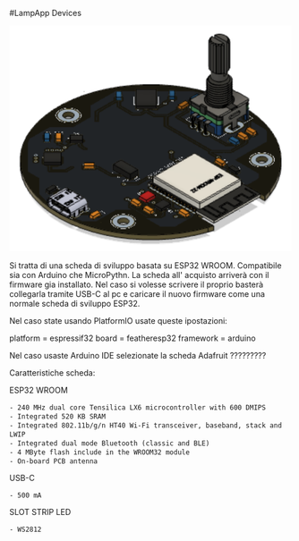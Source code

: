 
#LampApp Devices


![This is an image](https://github.com/ChristianIannella/LampApp/blob/main/LampApp%20device/file/pcb.png)

Si tratta di una scheda di sviluppo basata su ESP32 WROOM. Compatibile sia con Arduino che MicroPythn. 
La scheda all' acquisto arriverà con il firmware gia installato. Nel caso si volesse scrivere il proprio basterà collegarla tramite USB-C al pc e caricare il nuovo firmware come una normale scheda di sviluppo ESP32.

Nel caso state usando PlatformIO usate queste ipostazioni:

platform = espressif32
board = featheresp32
framework = arduino

Nel caso usaste Arduino IDE selezionate la scheda Adafruit ?????????

Caratteristiche scheda:

  ESP32 WROOM
  
    - 240 MHz dual core Tensilica LX6 microcontroller with 600 DMIPS
    - Integrated 520 KB SRAM
    - Integrated 802.11b/g/n HT40 Wi-Fi transceiver, baseband, stack and LWIP
    - Integrated dual mode Bluetooth (classic and BLE)
    - 4 MByte flash include in the WROOM32 module
    - On-board PCB antenna
  
  USB-C
    
    - 500 mA
    
  SLOT STRIP LED
    
    - WS2812
